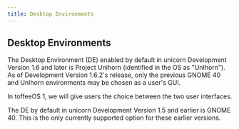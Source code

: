 ```yaml
---
title: Desktop Environments
---
```

## Desktop Environments
The Desktop Environment (DE) enabled by default in unicorn Development Version 1.6 and later is Project Unihorn (identified in the OS as "UnIhorn"). As of Development Version 1.6.2's release, only the previous GNOME 40 and UnIhorn environments may be chosen as a user's GUI. 

In toffeeOS 1, we will give users the choice between the two user interfaces.

The DE by default in unicorn Development Version 1.5 and earlier is GNOME 40. This is the only currently supported option for these earlier versions.